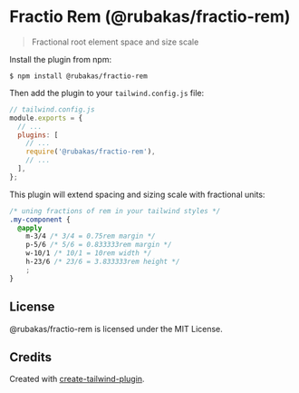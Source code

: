# Fractio Rem (@rubakas/fractio-rem)

> Fractional root element space and size scale

Install the plugin from npm:

```
$ npm install @rubakas/fractio-rem
```

Then add the plugin to your `tailwind.config.js` file:

```js
// tailwind.config.js
module.exports = {
  // ...
  plugins: [
    // ...
    require('@rubakas/fractio-rem'),
    // ...
  ],
};
```

This plugin will extend spacing and sizing scale with fractional units:

```css
/* uning fractions of rem in your tailwind styles */
.my-component {
  @apply 
    m-3/4 /* 3/4 = 0.75rem margin */
    p-5/6 /* 5/6 = 0.833333rem margin */
    w-10/1 /* 10/1 = 10rem width */
    h-23/6 /* 23/6 = 3.833333rem height */
    ;
}
```

## License

@rubakas/fractio-rem is licensed under the MIT License.

## Credits

Created with [create-tailwind-plugin](https://github.com/Landish/create-tailwind-plugin).
